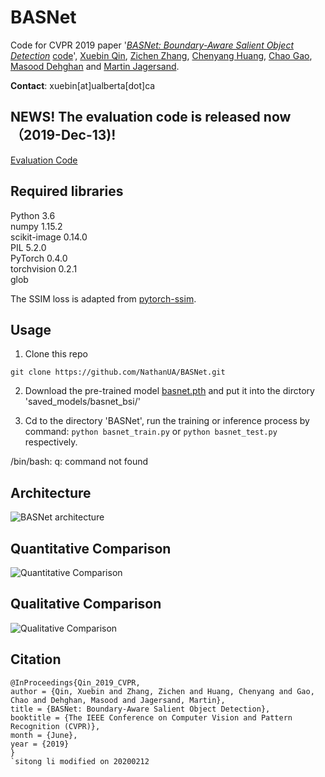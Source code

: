 # BASNet
Code for CVPR 2019 paper '[*BASNet: Boundary-Aware Salient Object Detection*](http://openaccess.thecvf.com/content_CVPR_2019/html/Qin_BASNet_Boundary-Aware_Salient_Object_Detection_CVPR_2019_paper.html) [code](https://github.com/NathanUA/BASNet)', [Xuebin Qin](https://webdocs.cs.ualberta.ca/~xuebin/), [Zichen Zhang](https://webdocs.cs.ualberta.ca/~zichen2/), [Chenyang Huang](https://chenyangh.com/), [Chao Gao](https://cgao3.github.io/), [Masood Dehghan](https://sites.google.com/view/masoodd) and [Martin Jagersand](https://webdocs.cs.ualberta.ca/~jag/).

__Contact__: xuebin[at]ualberta[dot]ca

## NEWS! The evaluation code is released now （2019-Dec-13)!
[Evaluation Code](https://github.com/NathanUA/Binary-Segmentation-Evaluation-Tool)

## Required libraries

Python 3.6  
numpy 1.15.2  
scikit-image 0.14.0  
PIL 5.2.0  
PyTorch 0.4.0  
torchvision 0.2.1  
glob  

The SSIM loss is adapted from [pytorch-ssim](https://github.com/Po-Hsun-Su/pytorch-ssim/blob/master/pytorch_ssim/__init__.py).  

## Usage
1. Clone this repo
```
git clone https://github.com/NathanUA/BASNet.git
```
2. Download the pre-trained model [basnet.pth](https://drive.google.com/open?id=1s52ek_4YTDRt_EOkx1FS53u-vJa0c4nu) and put it into the dirctory 'saved_models/basnet_bsi/'

3.  Cd to the directory 'BASNet', run the training or inference process by command: ```python basnet_train.py```
or ```python basnet_test.py``` respectively.  

/bin/bash: q: command not found

## Architecture

![BASNet architecture](figures/architecture.png)


## Quantitative Comparison

![Quantitative Comparison](figures/quan.png)

## Qualitative Comparison

![Qualitative Comparison](figures/qual.png)

## Citation
```
@InProceedings{Qin_2019_CVPR,
author = {Qin, Xuebin and Zhang, Zichen and Huang, Chenyang and Gao, Chao and Dehghan, Masood and Jagersand, Martin},
title = {BASNet: Boundary-Aware Salient Object Detection},
booktitle = {The IEEE Conference on Computer Vision and Pattern Recognition (CVPR)},
month = {June},
year = {2019}
}
`sitong li modified on 20200212
